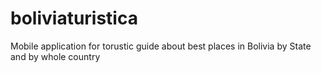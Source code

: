 boliviaturistica
================

Mobile application for torustic guide about best places in Bolivia by State and by whole country
